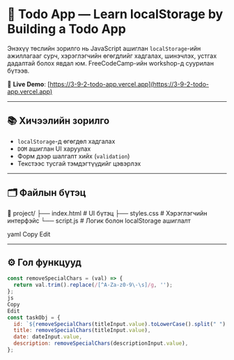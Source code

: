 # 📝 Todo App — Learn localStorage by Building a Todo App

Энэхүү төслийн зорилго нь JavaScript ашиглан `localStorage`-ийн ажиллагааг сурч, хэрэглэгчийн өгөгдлийг хадгалах, шинэчлэх, устгах дадалтай болох явдал юм. FreeCodeCamp-ийн workshop-д суурилан бүтээв.

🔗 **Live Demo**: [https://3-9-2-todo-app.vercel.app](https://3-9-2-todo-app.vercel.app)

---

## 📚 Хичээлийн зорилго

- `localStorage`-д өгөгдөл хадгалах
- `DOM` ашиглан UI харуулах
- Форм дээр шалгалт хийх (`validation`)
- Текстээс тусгай тэмдэгтүүдийг цэвэрлэх

---

## 🗂 Файлын бүтэц

📁 project/
├── index.html # UI бүтэц
├── styles.css # Хэрэглэгчийн интерфэйс
└── script.js # Логик болон localStorage ашиглалт

yaml
Copy
Edit

---

## ⚙️ Гол функцууд

```js
const removeSpecialChars = (val) => {
  return val.trim().replace(/[^A-Za-z0-9\-\s]/g, '');
};
js
Copy
Edit
const taskObj = {
  id: `${removeSpecialChars(titleInput.value).toLowerCase().split(" ").join("-")}-${Date.now()}`,
  title: removeSpecialChars(titleInput.value),
  date: dateInput.value,
  description: removeSpecialChars(descriptionInput.value),
};
